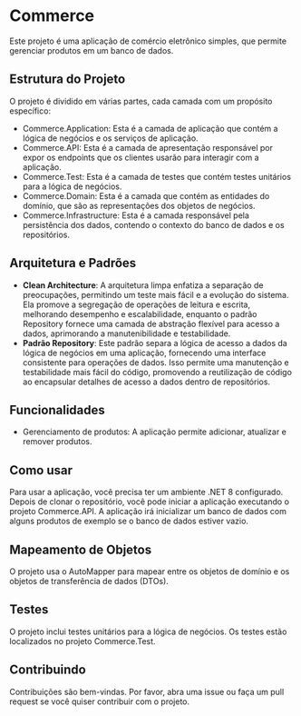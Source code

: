 # Commerce

Este projeto é uma aplicação de comércio eletrônico simples, que permite gerenciar produtos em um banco de dados.

## Estrutura do Projeto

O projeto é dividido em várias partes, cada camada com um propósito específico:

- Commerce.Application: Esta é a camada de aplicação que contém a lógica de negócios e os serviços de aplicação.
- Commerce.API: Esta é a camada de apresentação responsável por expor os endpoints que os clientes usarão para interagir com a aplicação.
- Commerce.Test: Esta é a camada de testes que contém testes unitários para a lógica de negócios.
- Commerce.Domain: Esta é a camada que contém as entidades do domínio, que são as representações dos objetos de negócios.
- Commerce.Infrastructure: Esta é a camada responsável pela persistência dos dados, contendo o contexto do banco de dados e os repositórios.

## Arquitetura e Padrões

- **Clean Architecture**: A arquitetura limpa enfatiza a separação de preocupações, permitindo um teste mais fácil e a evolução do sistema. Ela promove a segregação de operações de leitura e escrita, melhorando desempenho e escalabilidade, enquanto o padrão Repository fornece uma camada de abstração flexível para acesso a dados, aprimorando a manutenibilidade e testabilidade.
- **Padrão Repository**: Este padrão separa a lógica de acesso a dados da lógica de negócios em uma aplicação, fornecendo uma interface consistente para operações de dados. Isso permite uma manutenção e testabilidade mais fácil do código, promovendo a reutilização de código ao encapsular detalhes de acesso a dados dentro de repositórios.
  
## Funcionalidades

- Gerenciamento de produtos: A aplicação permite adicionar, atualizar e remover produtos.

## Como usar

Para usar a aplicação, você precisa ter um ambiente .NET 8 configurado. Depois de clonar o repositório, você pode iniciar a aplicação executando o projeto Commerce.API. A aplicação irá inicializar um banco de dados com alguns produtos de exemplo se o banco de dados estiver vazio.

## Mapeamento de Objetos

O projeto usa o AutoMapper para mapear entre os objetos de domínio e os objetos de transferência de dados (DTOs).

## Testes

O projeto inclui testes unitários para a lógica de negócios. Os testes estão localizados no projeto Commerce.Test.

## Contribuindo

Contribuições são bem-vindas. Por favor, abra uma issue ou faça um pull request se você quiser contribuir com o projeto.
